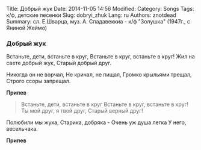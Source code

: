Title: Добрый жук
Date: 2014-11-05 14:56
Modified: 
Category: Songs
Tags: к/ф, детские песенки
Slug: dobryi_zhuk
Lang: ru
Authors: znotdead
Summary: сл. Е.Шварца, муз. А. Спадавеккиа - к/ф "Золушка" (1947г., с Яниной Жеймо)

### Добрый жук

Встаньте, дети, встаньте в круг,
Встаньте в круг, встаньте в круг!
Жил на свете добрый жук,
Старый добрый друг.

Никогда он не ворчал,
Не кричал, не пищал,
Громко крыльями трещал,
Строго ссоры запрещал.

**Припев**
>Встаньте, дети, встаньте в круг
Встаньте в круг, встаньте в круг!
Ты мой друг, я твой друг,
Старый верный друг!

Полюбили мы жука,
Старика, добряка -
Очень уж душа легка
У него, весельчака.

**Припев**
